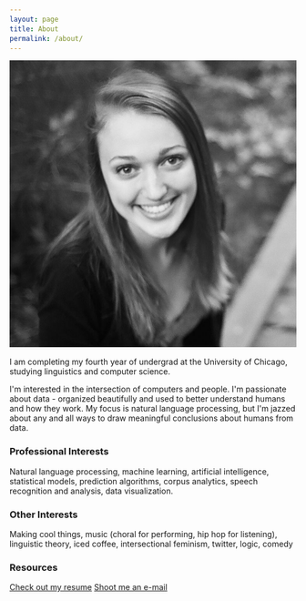 ```yaml
---
layout: page
title: About
permalink: /about/
---
```

![Alt text](/images/photo.jpg)

I am completing my fourth year of undergrad at the University of Chicago, studying linguistics and computer science.    
    
I'm interested in the intersection of computers and people.  I'm passionate about data - organized beautifully and used to better understand humans and how they work.  My focus is natural language processing, but I'm jazzed about any and all ways to draw meaningful conclusions about humans from data.   


### Professional Interests

Natural language processing, machine learning, artificial intelligence, statistical models, prediction algorithms, corpus analytics, speech recognition and analysis, data visualization.

### Other Interests

Making cool things, music (choral for performing, hip hop for listening), linguistic theory, iced coffee, intersectional feminism, twitter, logic, comedy

### Resources

[Check out my resume](/images/Resume122315.pdf) [Shoot me an e-mail](mailto:meg.rose.barnes@gmail.com)
